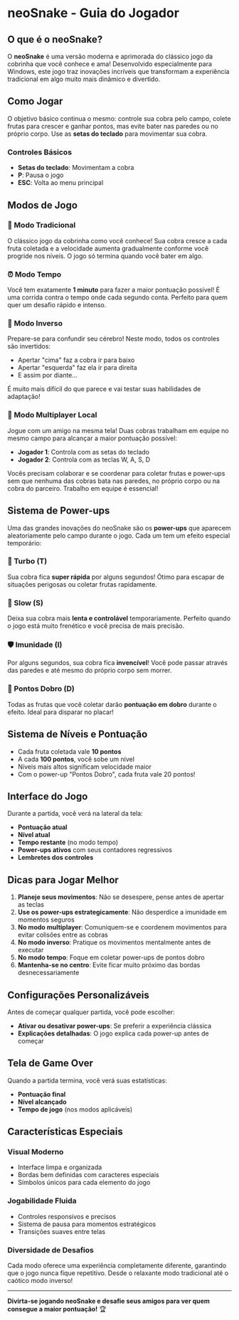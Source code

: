# neoSnake - Guia do Jogador

## O que é o neoSnake?

O **neoSnake** é uma versão moderna e aprimorada do clássico jogo da cobrinha que você conhece e ama! Desenvolvido especialmente para Windows, este jogo traz inovações incríveis que transformam a experiência tradicional em algo muito mais dinâmico e divertido.

## Como Jogar

O objetivo básico continua o mesmo: controle sua cobra pelo campo, colete frutas para crescer e ganhar pontos, mas evite bater nas paredes ou no próprio corpo. Use as **setas do teclado** para movimentar sua cobra.

### Controles Básicos
- **Setas do teclado**: Movimentam a cobra
- **P**: Pausa o jogo
- **ESC**: Volta ao menu principal

## Modos de Jogo

### 🐍 Modo Tradicional
O clássico jogo da cobrinha como você conhece! Sua cobra cresce a cada fruta coletada e a velocidade aumenta gradualmente conforme você progride nos níveis. O jogo só termina quando você bater em algo.

### ⏰ Modo Tempo
Você tem exatamente **1 minuto** para fazer a maior pontuação possível! É uma corrida contra o tempo onde cada segundo conta. Perfeito para quem quer um desafio rápido e intenso.

### 🔄 Modo Inverso
Prepare-se para confundir seu cérebro! Neste modo, todos os controles são invertidos:
- Apertar "cima" faz a cobra ir para baixo
- Apertar "esquerda" faz ela ir para direita
- E assim por diante...

É muito mais difícil do que parece e vai testar suas habilidades de adaptação!

### 👥 Modo Multiplayer Local
Jogue com um amigo na mesma tela! Duas cobras trabalham em equipe no mesmo campo para alcançar a maior pontuação possível:
- **Jogador 1**: Controla com as setas do teclado
- **Jogador 2**: Controla com as teclas W, A, S, D

Vocês precisam colaborar e se coordenar para coletar frutas e power-ups sem que nenhuma das cobras bata nas paredes, no próprio corpo ou na cobra do parceiro. Trabalho em equipe é essencial!

## Sistema de Power-ups

Uma das grandes inovações do neoSnake são os **power-ups** que aparecem aleatoriamente pelo campo durante o jogo. Cada um tem um efeito especial temporário:

### 🚀 Turbo (T)
Sua cobra fica **super rápida** por alguns segundos! Ótimo para escapar de situações perigosas ou coletar frutas rapidamente.

### 🐌 Slow (S)
Deixa sua cobra mais **lenta e controlável** temporariamente. Perfeito quando o jogo está muito frenético e você precisa de mais precisão.

### 🛡️ Imunidade (I)
Por alguns segundos, sua cobra fica **invencível**! Você pode passar através das paredes e até mesmo do próprio corpo sem morrer.

### 💎 Pontos Dobro (D)
Todas as frutas que você coletar darão **pontuação em dobro** durante o efeito. Ideal para disparar no placar!

## Sistema de Níveis e Pontuação

- Cada fruta coletada vale **10 pontos**
- A cada **100 pontos**, você sobe um nível
- Níveis mais altos significam velocidade maior
- Com o power-up "Pontos Dobro", cada fruta vale 20 pontos!

## Interface do Jogo

Durante a partida, você verá na lateral da tela:
- **Pontuação atual**
- **Nível atual** 
- **Tempo restante** (no modo tempo)
- **Power-ups ativos** com seus contadores regressivos
- **Lembretes dos controles**

## Dicas para Jogar Melhor

1. **Planeje seus movimentos**: Não se desespere, pense antes de apertar as teclas
2. **Use os power-ups estrategicamente**: Não desperdice a imunidade em momentos seguros
3. **No modo multiplayer**: Comuniquem-se e coordenem movimentos para evitar colisões entre as cobras
4. **No modo inverso**: Pratique os movimentos mentalmente antes de executar
5. **No modo tempo**: Foque em coletar power-ups de pontos dobro
6. **Mantenha-se no centro**: Evite ficar muito próximo das bordas desnecessariamente

## Configurações Personalizáveis

Antes de começar qualquer partida, você pode escolher:
- **Ativar ou desativar power-ups**: Se preferir a experiência clássica
- **Explicações detalhadas**: O jogo explica cada power-up antes de começar

## Tela de Game Over

Quando a partida termina, você verá suas estatísticas:
- **Pontuação final**
- **Nível alcançado**
- **Tempo de jogo** (nos modos aplicáveis)

## Características Especiais

### Visual Moderno
- Interface limpa e organizada
- Bordas bem definidas com caracteres especiais
- Símbolos únicos para cada elemento do jogo

### Jogabilidade Fluida
- Controles responsivos e precisos
- Sistema de pausa para momentos estratégicos
- Transições suaves entre telas

### Diversidade de Desafios
Cada modo oferece uma experiência completamente diferente, garantindo que o jogo nunca fique repetitivo. Desde o relaxante modo tradicional até o caótico modo inverso!

---

**Divirta-se jogando neoSnake e desafie seus amigos para ver quem consegue a maior pontuação!** 🏆